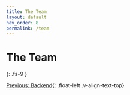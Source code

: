 ```yaml
---
title: The Team
layout: default
nav_order: 8
permalink: /team
---
```


# The Team
{: .fs-9 }


[Previous: Backend](Example/Backend){: .float-left .v-align-text-top}
